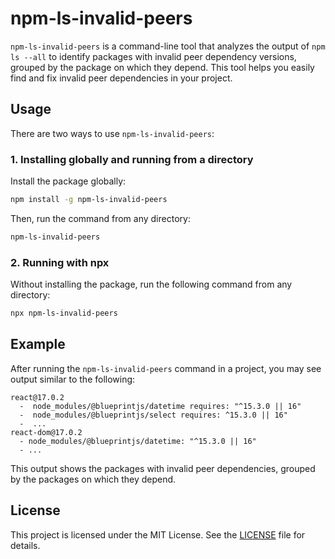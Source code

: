 # npm-ls-invalid-peers

`npm-ls-invalid-peers` is a command-line tool that analyzes the output of `npm ls --all` to identify packages with invalid peer dependency versions, grouped by the package on which they depend. This tool helps you easily find and fix invalid peer dependencies in your project.

## Usage

There are two ways to use `npm-ls-invalid-peers`:

### 1. Installing globally and running from a directory

Install the package globally:

```sh
npm install -g npm-ls-invalid-peers
```

Then, run the command from any directory:

```sh
npm-ls-invalid-peers
```

### 2. Running with npx

Without installing the package, run the following command from any directory:

```sh
npx npm-ls-invalid-peers
```

## Example

After running the `npm-ls-invalid-peers` command in a project, you may see output similar to the following:

```
react@17.0.2
  -  node_modules/@blueprintjs/datetime requires: "^15.3.0 || 16" 
  -  node_modules/@blueprintjs/select requires: ^15.3.0 || 16"
  -  ...
react-dom@17.0.2
  - node_modules/@blueprintjs/datetime: "^15.3.0 || 16" 
  - ...
```
This output shows the packages with invalid peer dependencies, grouped by the packages on which they depend.

## License

This project is licensed under the MIT License. See the [LICENSE](LICENSE) file for details.
